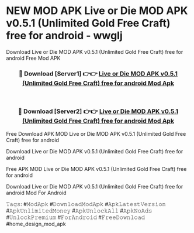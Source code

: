 # NEW MOD APK Live or Die MOD APK v0.5.1 (Unlimited Gold Free Craft) free for android - wwglj
Download Live or Die MOD APK v0.5.1 (Unlimited Gold Free Craft) free for android Free Mod APK

<div align="center">
<h3>🔴 Download [Server1] 👉👉 <a href="https://apk-comot.site?title=Live_or_Die_MOD_APK_v0.5.1_(Unlimited_Gold_Free_Craft)_free_for_android">Live or Die MOD APK v0.5.1 (Unlimited Gold Free Craft) free for android Mod Apk</a></h3><br>

<h3>🔴 Download [Server2] 👉👉 <a href="https://apk-comot.site?title=Live_or_Die_MOD_APK_v0.5.1_(Unlimited_Gold_Free_Craft)_free_for_android">Live or Die MOD APK v0.5.1 (Unlimited Gold Free Craft) free for android Mod Apk</a></h3>
</div>


Free Download APK MOD Live or Die MOD APK v0.5.1 (Unlimited Gold Free Craft) free for android

Download Live or Die MOD APK v0.5.1 (Unlimited Gold Free Craft) free for android 

Free APK MOD Live or Die MOD APK v0.5.1 (Unlimited Gold Free Craft) free for android 

Download Live or Die MOD APK v0.5.1 (Unlimited Gold Free Craft) free for android Mod For Android

𝚃𝚊𝚐𝚜: #𝙼𝚘𝚍𝙰𝚙𝚔 #𝙳𝚘𝚠𝚗𝚕𝚘𝚊𝚍𝙼𝚘𝚍𝙰𝚙𝚔 #𝙰𝚙𝚔𝙻𝚊𝚝𝚎𝚜𝚝𝚅𝚎𝚛𝚜𝚒𝚘𝚗 #𝙰𝚙𝚔𝚄𝚗𝚕𝚒𝚖𝚒𝚝𝚎𝚍𝙼𝚘𝚗𝚎𝚢 #𝙰𝚙𝚔𝚄𝚗𝚕𝚘𝚌𝚔𝙰𝚕𝚕 #𝙰𝚙𝚔𝙽𝚘𝙰𝚍𝚜 #𝚄𝚗𝚕𝚘𝚌𝚔𝙿𝚛𝚎𝚖𝚒𝚞𝚖 #𝙵𝚘𝚛𝙰𝚗𝚍𝚛𝚘𝚒𝚍 #𝙵𝚛𝚎𝚎𝙳𝚘𝚠𝚗𝚕𝚘𝚊𝚍 #home_design_mod_apk